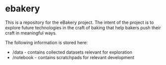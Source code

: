 # ebakery

This is a repository for the eBakery project. The intent of the project is to explore future technologies in the craft of baking that help bakers push their craft in meaningful ways.

The following information is stored here:
* /data - contains collected datasets relevant for exploration
* /notebook - contains scratchpads for relevant development